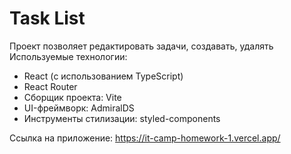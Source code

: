 # Task List
Проект позволяет редактировать задачи, создавать, удалять
Используемые технологии:
  * React (с использованием TypeScript)
  * React Router
  * Сборщик проекта: Vite
  * UI-фреймворк: AdmiralDS
  * Инструменты стилизации: styled-components

Ссылка на приложение: https://it-camp-homework-1.vercel.app/
